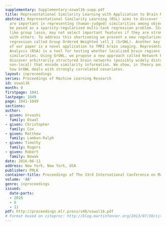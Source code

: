```yaml
---
supplementary: Supplementary:oswal16-supp.pdf
title: Representational Similarity Learning with Application to Brain Networks
abstract: Representational Similarity Learning (RSL) aims to discover features that
  are important in representing (human-judged) similarities among objects. RSL can
  be posed as a sparsity-regularized multi-task regression problem. Standard methods,
  like group lasso, may not select important features if they are strongly correlated
  with others. To address this shortcoming we present a new regularizer for multitask
  regression called Group Ordered Weighted \ell_1 (GrOWL). Another key contribution
  of our paper is a novel application to fMRI brain imaging. Representational Similarity
  Analysis (RSA) is a tool for testing whether localized brain regions encode perceptual
  similarities. Using GrOWL, we propose a new approach called Network RSA that can
  discover arbitrarily structured brain networks (possibly widely distributed and
  non-local) that encode similarity information. We show, in theory and fMRI experiments,
  how GrOWL deals with strongly correlated covariates.
layout: inproceedings
series: Proceedings of Machine Learning Research
id: oswal16
month: 0
firstpage: 1041
lastpage: 1049
page: 1041-1049
sections: 
author:
- given: Urvashi
  family: Oswal
- given: Christopher
  family: Cox
- given: Matthew
  family: Lambon-Ralph
- given: Timothy
  family: Rogers
- given: Robert
  family: Nowak
date: 2016-06-11
address: New York, New York, USA
publisher: PMLR
container-title: Proceedings of The 33rd International Conference on Machine Learning
volume: '48'
genre: inproceedings
issued:
  date-parts:
  - 2016
  - 6
  - 11
pdf: http://proceedings.mlr.press/v48/oswal16.pdf
# Format based on citeproc: http://blog.martinfenner.org/2013/07/30/citeproc-yaml-for-bibliographies/
---
```

